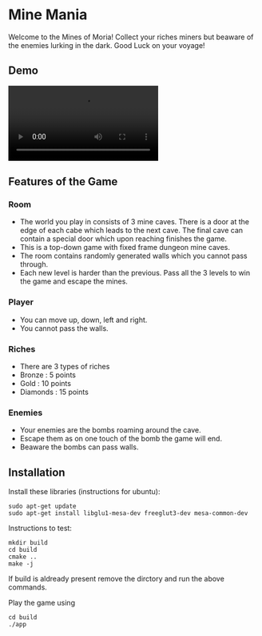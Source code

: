 # Mine Mania

Welcome to the Mines of Moria! Collect your riches miners but beaware of the enemies lurking in the dark. Good Luck on your voyage!

## Demo
![demo](https://github.com/AnushaNathRoy/Mine-Mania/blob/main/demo/game_demo.mov)

## Features of the Game

### Room
- The world you play in consists of 3 mine caves. There is a door at the edge of each cabe which leads to the next cave. The final cave can contain a special door which upon reaching finishes the game.
- This is a top-down game with fixed frame dungeon mine caves.
- The room contains randomly generated walls which you cannot pass through.
- Each new level is harder than the previous. Pass all the 3 levels to win the game and escape the mines.

### Player
- You can move up, down, left and right. 
- You cannot pass the walls.

### Riches 
- There are 3 types of riches 
- Bronze : 5 points
- Gold : 10 points
- Diamonds : 15 points

### Enemies
- Your enemies are the bombs roaming around the cave.
- Escape them as on one touch of the bomb the game will end.
- Beaware the bombs can pass walls.


## Installation
Install these libraries (instructions for ubuntu):

```
sudo apt-get update
sudo apt-get install libglu1-mesa-dev freeglut3-dev mesa-common-dev
```

Instructions to test:

```
mkdir build
cd build
cmake ..
make -j
```

If build is aldready present remove the dirctory and run the above commands.

Play the game using

```
cd build
./app
```

